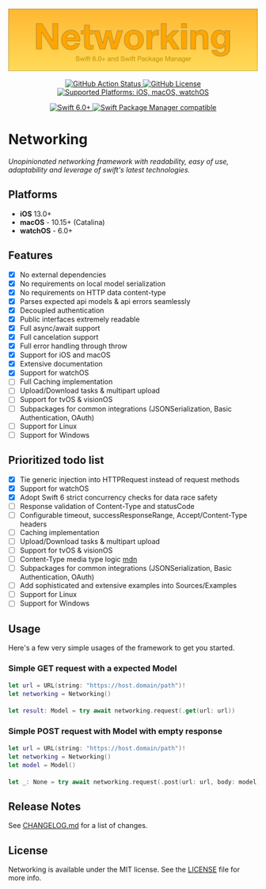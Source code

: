 <p align="center">
  <img src="https://raw.githubusercontent.com/adelinofaria/networking/main/assets/networking.svg" alt="Networking"/>
</p>

<p align="center">
 <a href="https://github.com/adelinofaria/networking/actions/workflows/tests.yml">
   <img src="https://github.com/adelinofaria/networking/actions/workflows/tests.yml/badge.svg?branch=main" alt="GitHub Action Status">
 </a>
  <a href="https://raw.githubusercontent.com/adelinofaria/networking/main/LICENSE">
    <img src="https://img.shields.io/github/license/adelinofaria/networking" alt="GitHub License">
  </a>
  <a href="Platforms">
    <img src="https://img.shields.io/badge/platforms-iOS%20%7C%20macOS%20%7C%20watchOS-333333.svg" alt="Supported Platforms: iOS, macOS, watchOS" />
  </a>
</p>

<p align="center">
  <a href="https://github.com/apple/swift">
    <img src="https://img.shields.io/badge/Swift-6.0-F05138.svg?logo=swift" alt="Swift 6.0+">
  </a>
  <a href="https://swift.org/package-manager/">
    <img src="https://img.shields.io/badge/Swift_Package_Manager-compatible-lightgreen" alt="Swift Package Manager compatible">
  </a>
</p>

# Networking

_Unopinionated networking framework with readability, easy of use, adaptability and leverage of swift's latest technologies._

## Platforms

- **iOS** 13.0+
- **macOS** - 10.15+ (Catalina)
- **watchOS** - 6.0+

## Features

- [x] No external dependencies
- [x] No requirements on local model serialization
- [x] No requirements on HTTP data content-type
- [x] Parses expected api models & api errors seamlessly 
- [x] Decoupled authentication
- [x] Public interfaces extremely readable
- [x] Full async/await support
- [x] Full cancelation support
- [x] Full error handling through throw
- [x] Support for iOS and macOS
- [x] Extensive documentation
- [x] Support for watchOS
- [ ] Full Caching implementation
- [ ] Upload/Download tasks & multipart upload
- [ ] Support for tvOS & visionOS
- [ ] Subpackages for common integrations (JSONSerialization, Basic Authentication, OAuth)
- [ ] Support for Linux
- [ ] Support for Windows

## Prioritized todo list

- [x] Tie generic injection into HTTPRequest instead of request methods
- [x] Support for watchOS
- [x] Adopt Swift 6 strict concurrency checks for data race safety
- [ ] Response validation of Content-Type and statusCode
- [ ] Configurable timeout, successResponseRange, Accept/Content-Type headers
- [ ] Caching implementation
- [ ] Upload/Download tasks & multipart upload
- [ ] Support for tvOS & visionOS
- [ ] Content-Type media type logic [mdn](https://developer.mozilla.org/en-US/docs/Web/HTTP/Headers/Content-Type#media-type)
- [ ] Subpackages for common integrations (JSONSerialization, Basic Authentication, OAuth)
- [ ] Add sophisticated and extensive examples into Sources/Examples
- [ ] Support for Linux
- [ ] Support for Windows

## Usage

Here's a few very simple usages of the framework to get you started.

### Simple GET request with a expected Model

```swift
let url = URL(string: "https://host.domain/path")!
let networking = Networking()

let result: Model = try await networking.request(.get(url: url))
```

### Simple POST request with Model with empty response

```swift
let url = URL(string: "https://host.domain/path")!
let networking = Networking()
let model = Model()

let _: None = try await networking.request(.post(url: url, body: model))
```

## Release Notes

See [CHANGELOG.md](https://github.com/adelinofaria/networking/blob/master/CHANGELOG.md) for a list of changes.

## License

Networking is available under the MIT license. See the [LICENSE](https://github.com/adelinofaria/networking/blob/master/LICENSE) file for more info.
